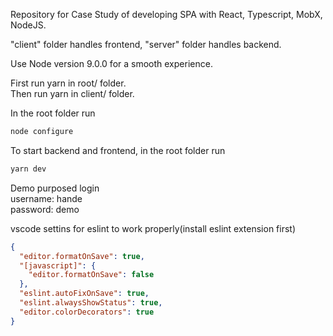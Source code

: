 Repository for Case Study of developing SPA with React, Typescript, MobX, NodeJS.  

"client" folder handles frontend, "server" folder handles backend.

Use Node version 9.0.0 for a smooth experience.

First run yarn in root/ folder.  
Then run yarn in client/ folder.

In the root folder run

```bash
node configure
```

To start backend and frontend, in the root folder run

```bash
yarn dev
```
  
Demo purposed login  
username: hande  
password: demo  

vscode settins for eslint to work properly(install eslint extension first)

```json
{
  "editor.formatOnSave": true,
  "[javascript]": {
    "editor.formatOnSave": false
  },
  "eslint.autoFixOnSave": true,
  "eslint.alwaysShowStatus": true,
  "editor.colorDecorators": true
}
```
